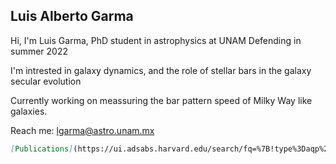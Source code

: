 ## Luis Alberto Garma 

Hi, I'm Luis Garma, PhD student in astrophysics at UNAM 
Defending in summer 2022

I'm intrested in galaxy dynamics, and the role of stellar bars in the galaxy secular evolution

Currently working on meassuring the bar pattern speed of Milky Way like galaxies. 

Reach me: lgarma@astro.unam.mx

```markdown
[Publications](https://ui.adsabs.harvard.edu/search/fq=%7B!type%3Daqp%20v%3D%24fq_database%7D&fq_database=(database%3Aastronomy)&q=author%3A%22Garma-Oehmichen%2C%20L.%22&sort=date%20desc%2C%20bibcode%20desc&p_=0) 

```
